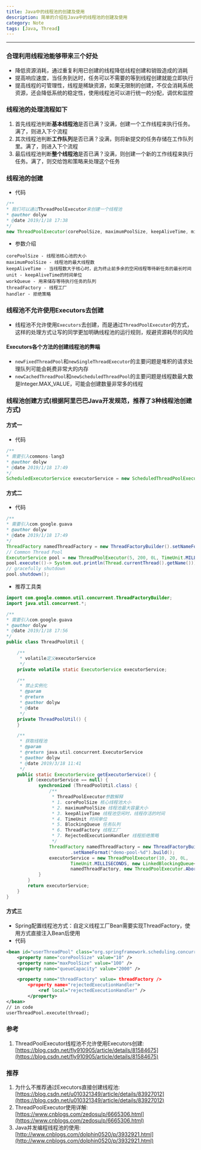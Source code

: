 ```yaml
---
title: Java中的线程池的创建及使用
description: 简单的介绍在Java中的线程池的创建及使用
category: Note
tags: [Java, Thread]
---
```


-----

### 合理利用线程池能够带来三个好处

* 降低资源消耗，通过重复利用已创建的线程降低线程创建和销毁造成的消耗
* 提高响应速度，当任务到达时，任务可以不需要的等到线程创建就能立即执行
* 提高线程的可管理性，线程是稀缺资源，如果无限制的创建，不仅会消耗系统资源，还会降低系统的稳定性，使用线程池可以进行统一的分配，调优和监控

### 线程池的处理流程如下

1. 首先线程池判断**基本线程池**是否已满？没满，创建一个工作线程来执行任务。满了，则进入下个流程
2. 其次线程池判断**工作队列**是否已满？没满，则将新提交的任务存储在工作队列里。满了，则进入下个流程
3. 最后线程池判断**整个线程池**是否已满？没满，则创建一个新的工作线程来执行任务。满了，则交给饱和策略来处理这个任务

### 线程池的创建

* 代码

```java
/**
* 我们可以通过ThreadPoolExecutor来创建一个线程池
* @author dolyw
* @date 2019/1/18 17:38
*/
new ThreadPoolExecutor(corePoolSize, maximumPoolSize, keepAliveTime, milliseconds, runnableTaskQueue, threadFactory, handler);
```

* 参数介绍

```
corePoolSize - 线程池核心池的大小
maximumPoolSize - 线程池的最大线程数
keepAliveTime - 当线程数大于核心时，此为终止前多余的空闲线程等待新任务的最长时间
unit - keepAliveTime的时间单位
workQueue - 用来储存等待执行任务的队列
threadFactory - 线程工厂
handler - 拒绝策略
```

### 线程池不允许使用Executors去创建

* 线程池不允许使用`Executors`去创建，而是通过`ThreadPoolExecutor`的方式，这样的处理方式让写的同学更加明确线程池的运行规则，规避资源耗尽的风险

#### Executors各个方法的创建线程池的弊端

* `newFixedThreadPool`和`newSingleThreadExecutor`的主要问题是堆积的请求处理队列可能会耗费非常大的内存
* `newCachedThreadPool`和`newScheduledThreadPool`的主要问题是线程数最大数是Integer.MAX_VALUE，可能会创建数量非常多的线程

### 线程池创建方式(根据阿里巴巴Java开发规范，推荐了3种线程池创建方式)

#### 方式一

* 代码

```java
/**
* 需要引入commons-lang3
* @author dolyw
* @date 2019/1/18 17:49
*/
ScheduledExecutorService executorService = new ScheduledThreadPoolExecutor(1, new BasicThreadFactory.Builder().namingPattern("example-schedule-pool-%d").daemon(true).build());
```

#### 方式二

* 代码

```java
/**
* 需要引入com.google.guava
* @author dolyw
* @date 2019/1/18 17:49
*/
ThreadFactory namedThreadFactory = new ThreadFactoryBuilder().setNameFormat("demo-pool-%d").build();
// Common Thread Pool
ExecutorService pool = new ThreadPoolExecutor(5, 200, 0L, TimeUnit.MILLISECONDS, new LinkedBlockingQueue<Runnable>(1024), namedThreadFactory, new ThreadPoolExecutor.AbortPolicy());
pool.execute(()-> System.out.println(Thread.currentThread().getName()));
// gracefully shutdown
pool.shutdown();
```

* 推荐工具类

```java
import com.google.common.util.concurrent.ThreadFactoryBuilder;
import java.util.concurrent.*;

/**
* 需要引入com.google.guava
* @author dolyw
* @date 2019/1/18 17:56
*/
public class ThreadPoolUtil {

    /**
     * volatile定义executorService
     */
    private volatile static ExecutorService executorService;

    /**
     * 禁止实例化
     * @param
     * @return
     * @author dolyw
     * @date
     */
    private ThreadPoolUtil() {
    }

    /**
     * 获取线程池
     * @param 
     * @return java.util.concurrent.ExecutorService
     * @author dolyw
     * @date 2019/3/18 11:41
     */
    public static ExecutorService getExecutorService() {
        if (executorService == null) {
            synchronized (ThreadPoolUtil.class) {
                /**
                 * ThreadPoolExecutor参数解释
                 * 1. corePoolSize 核心线程池大小
                 * 2. maximumPoolSize 线程池最大容量大小
                 * 3. keepAliveTime 线程池空闲时，线程存活的时间
                 * 4. TimeUnit 时间单位
                 * 5. BlockingQueue 任务队列
                 * 6. ThreadFactory 线程工厂
                 * 7. RejectedExecutionHandler 线程拒绝策略
                 */
                ThreadFactory namedThreadFactory = new ThreadFactoryBuilder()
                        .setNameFormat("demo-pool-%d").build();
                executorService = new ThreadPoolExecutor(10, 20, 0L, 
                        TimeUnit.MILLISECONDS, new LinkedBlockingQueue<Runnable>(1024), 
                        namedThreadFactory, new ThreadPoolExecutor.AbortPolicy());
            }
        }
        return executorService;
    }
}
```

#### 方式三

* Spring配置线程池方式：自定义线程工厂Bean需要实现ThreadFactory，使用方式直接注入Bean后使用
* 代码

```xml
<bean id="userThreadPool" class="org.springframework.scheduling.concurrent.ThreadPoolTaskExecutor">
    <property name="corePoolSize" value="10" />
    <property name="maxPoolSize" value="100" />
    <property name="queueCapacity" value="2000" />

    <property name="threadFactory" value= threadFactory />
        <property name="rejectedExecutionHandler">
            <ref local="rejectedExecutionHandler" />
        </property>
</bean>
// in code
userThreadPool.execute(thread);
```

### 参考

1. ThreadPoolExecutor线程池不允许使用Executors创建:[https://blog.csdn.net/fly910905/article/details/81584675](https://blog.csdn.net/fly910905/article/details/81584675)

### 推荐

1. 为什么不推荐通过Executors直接创建线程池:[https://blog.csdn.net/u010321349/article/details/83927012](https://blog.csdn.net/u010321349/article/details/83927012)
2. ThreadPoolExecutor使用详解:[https://www.cnblogs.com/zedosu/p/6665306.html](https://www.cnblogs.com/zedosu/p/6665306.html)
3. Java并发编程线程池的使用:[http://www.cnblogs.com/dolphin0520/p/3932921.html](http://www.cnblogs.com/dolphin0520/p/3932921.html)